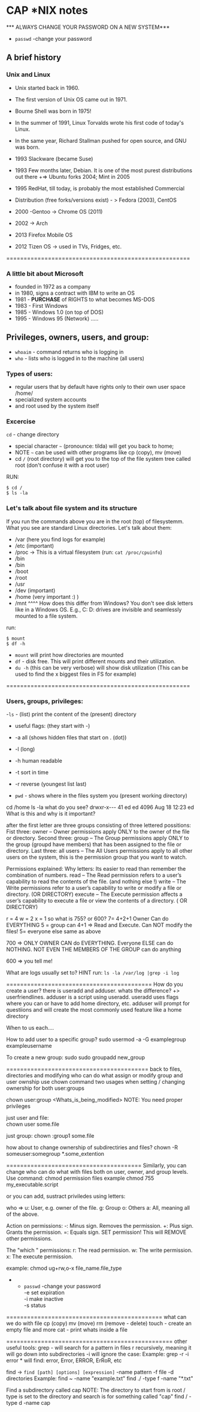 # CAP *NIX notes
*** ALWAYS CHANGE YOUR PASSWORD ON A NEW SYSTEM***
- `passwd` -change your password

## A brief history
### Unix and Linux
- Unix started back in 1960.
- The first version of Unix OS came out in 1971. 
- Bourne Shell was born in 1975! 

- In the summer of 1991, Linux Torvalds wrote his  first code of today's Linux.  
- In the same year, Richard Stallman   pushed for open source, and GNU was born. 

- 1993 Slackware (became Suse)
- 1993 Few months later, Debian. It is one of the most purest distributions out there +=> Ubuntu forks 2004; Mint in 2005
 
- 1995 RedHat, till today, is probably the most established Commercial 
- Distribution (free forks/versions exist) - > Fedora (2003), CentOS 

- 2000 -Gentoo  ->  Chrome OS (2011)
- 2002 -> Arch

- 2013 Firefox Mobile OS 
- 2012 Tizen OS -> used in TVs, Fridges, etc.

=====================================================
### A little bit about Microsoft
- founded in 1972 as a company
- in 1980, signs a contract with IBM to write an OS
- 1981 - **PURCHASE** of RIGHTS to what becomes MS-DOS
- 1983 - First Windows
- 1985 - Windows 1.0 (on top of DOS)
- 1995 - Windows 95 (Network)
.....
## Privileges, owners, users, and group:
- `whoaim` - command returns who is logging in
- `who` - lists who is logged in to the machine (all users)

### Types of users:
- regular users that by default have rights only to their own user space /home/<user>
- specialized system accounts 
- and root used by the system itself


### Excercise
`cd` - change directory
 - special character `~`  (pronounce: tilda) will get you back to home; <br>
 - NOTE `~` can be used with other programs like cp (copy), mv (move)<br>
 - cd `/` (root directory) will get you to the top of the file system tree called root (don't confuse it with a root user)

RUN:
```
$ cd /
$ ls -la
```


### Let's talk about file system and its structure
If you run the commands above you are in the root (top) of filesystemm. What you see are standard Linux directories. Let's talk about them:
- /var (here you find logs for example)
- /etc (important)
- /proc -> This is a virtual filesystem (run: `cat /proc/cpuinfo`)
- /bin
- /bin
- /boot
- /root
- /usr
- /dev (important)
- /home (very important :) )
- /mnt
 ^^^^
How does this differ from Windows?  You don't see disk letters like in a Windows OS. E.g., C: D: drives are invisible and seamlessly mounted to a file system.

run:
```
$ mount 
$ df -h 
```
- `mount` will print how directories are mounted
- `df` - disk free. This will print different mounts and their utilization.
- `du -h` (this can be very verbose) will show disk utilization (This can be used to find the x biggest files in FS for example)

=====================================================
### Users, groups, privileges:

-`ls` - (list) print the content of the (present) directory
  - useful flags: (they start with -)
  - -a all (shows hidden files that start on . (dot))
  - -l (long)
  - -h human readable
  - -t sort in time 
  - -r reverse (youngest list last)

- `pwd` - shows where in the files system you (present working directory)

cd /home
ls -la
 what do you see?
drwxr-x--- 41 ed    ed    4096 Aug 18 12:23 ed
What is this and why is it important?

after the first letter are three groups consisting of three lettered possitions:
Fist three: 
     owner – Owner permissions apply ONLY  to the owner of the file or directory. 
Second three: 
    group – The Group permissions apply ONLY to the  group (groupd have members) that has been assigned to the file or directory.
Last three:
    all users – The All Users permissions apply to all other users on the system, this is the permission group that you want to watch.

Permissions explained: 
Why letters:  Its easier to read than remember the combination of numbers.
read – The Read permission refers to a user’s capability to read the contents of the file. (and nothing else !)
write – The Write permissions refer to a user’s capability to write or modify a file or directory. (OR DIRECTORY)
execute – The Execute permission affects a user’s capability to execute a file or view the contents of a directory. ( OR DIRECTORY)

r = 4
w = 2
x = 1
so what is 755? or 600?
7= 4+2+1 Owner Can do EVERYTHING
5 = group can 4+1 => Read and Execute. Can NOT modify the files!
5= everyone else same as above 

700 => ONLY OWNER CAN do EVERYTHING. Everyone ELSE can do NOTHING. NOT EVEN THE MEMBERS OF THE GROUP can do anything
 
600 =>  you tell me!

What are logs usually set to? 
HINT run: `ls -la /var/log |grep -i log`


==========================================
How do you create a user?
there is useradd and adduser. 
whats the difference? +> userfriendlines. adduser is a script using useradd. 
useradd uses flags where you can or have to add home directory, etc.
adduser will prompt for questiions and will create the most commonly used feature like a home directory

When to us each....

How to add user to a specific group?
sudo usermod -a -G examplegroup exampleusername

To create a new group:
sudo sudo groupadd new_group

=========================================
back to files, directories and modifying who can do what
assign or modify group and user ownship 
use chown command
two usages when setting / changing ownership for both user:groups

chown user:group <Whats_is_being_modified> 
NOTE: You need proper privileges

just user and file:  
chown user some.file

just group:
chown :group1 some.file

how about to change ownership of subdirectiries and files?
chown -R someuser:somegroup *.some_extention

=======================================
Similarly, you can change who can do what with files both on user, owner, and group levels. Use command:
 chmod permission files
example chmod 755 my_executable.script

or you can add, sustract priviledes using letters:

who =>
u: User, e.g. owner of the file.
g: Group
o: Others
a: All, meaning all of the above.

Action on permissions:
-: Minus sign. Removes the permission.
+: Plus sign. Grants the  permission.
=: Equals sign. SET  permission! This will REMOVE other permissions.

The "which " permissions:
r: The read permission.
w: The write permission.
x: The execute permission.

example: 
chmod ug+rw,o-x file_name.file_type

- - `passwd` -change your password
  <ul style="list-style-type:none;">
   <li>-e set expiration</li>
  <li>-i make inactive</li>
  <li>-s status</li>
  </ul>


=============================================
what can we do with file
cp (copy)
mv (move)
rm (remove - delete)
touch - create an empty file
and more
cat - print whats inside a file

================================================
other useful tools:
grep - will search for a pattern in files
r recursively, meaning it will go  down into subdirectories
         -i will ignore the case:
            Example: grep -r -i error * 
                  will find: error, Error, ERROR, ErRoR, etc

find -> `find [path] [options] [expression]` 
-name pattern
 -f file
-d directories
Example: find ~ -name "example.txt"
find ./ -type f -name "*.txt"

Find a subdirectory called cap
NOTE: The directory to start from is root / 
           type is set to the directory 
           and search is for something called "cap"
find / -type d -name cap
